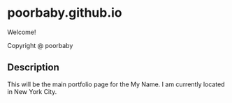 # poorbaby.github.io
Welcome!

Copyright @ poorbaby

## Description
This will be the main portfolio page for the My Name. I am
currently located in New York City.
